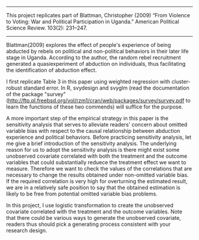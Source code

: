 ****************
This project replicates part of Blattman, Christopher (2009) “From Violence to Voting: War and Political Participation
in Uganda.” American Political Science Review. 103(2): 231–247.
****************

Blattman(2009) explores the effect of people's experience of being abducted by rebels on political and non-political behaviors in their later life stage in Uganda. According to the author, the random rebel recruitment generated a quasiexperiment of abduction on individuals, thus facilitating the identification of abduction effect.

I first replicate Table 3 in this paper using weighted regression with cluster-robust standard error. In R, svydesign and svyglm (read the documentation of the package "survey" (http://ftp.pl.freebsd.org/vol/rzm1/cran/web/packages/survey/survey.pdf to learn the functions of these two commends) will suffice for the purpose. 

A more important step of the empirical strategy in this paper is the sensitivity analysis that serves to alleviate readers' concern about omitted variable bias with respect to the causal relationship between abduction experience and political behaviors. Before practicing sensitivity analysis, let me give a brief introduction of the sensitivity analysis. The underlying reason for us to adopt the sensitivity analysis is there might exist some unobserved covariate correlated with both the treatment and the outcome variables that could substantially reduece the treatment effect we want to measure. Therefore we want to check the values of the correlations that are necessary to change the results obtained under non-omitted variable bias. If the required correlation is very high for overturning the estimated result, we are in a relatively safe position to say that the obtained estimation is likely to be free from potential omitted variable bias problems. 

In this project, I use logistic transformation to create the unobserved covariate correlated with the treatment and the outcome variables. Note that there could be various ways to generate the unobserved covariate, readers thus should pick a generating process consistent with your research design. 
